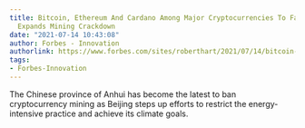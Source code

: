 ```yaml
---
title: Bitcoin, Ethereum And Cardano Among Major Cryptocurrencies To Fall As China
  Expands Mining Crackdown
date: "2021-07-14 10:43:08"
author: Forbes - Innovation
authorlink: https://www.forbes.com/sites/roberthart/2021/07/14/bitcoin-ethereum-and-cardano-among-major-cryptocurrencies-to-fall-as-china-expands-mining-crackdown/
tags:
- Forbes-Innovation
---
```

The Chinese province of  Anhui has become the latest to ban cryptocurrency mining as Beijing steps up efforts to restrict the energy-intensive practice and achieve its climate goals.